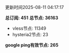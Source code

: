 更新时间2025-08-11 04:17:17

**总订阅: 451**
**总节点: 36163**
- vless节点: 11349
- hysteria2节点: 23

**google ping有效节点: 265**
